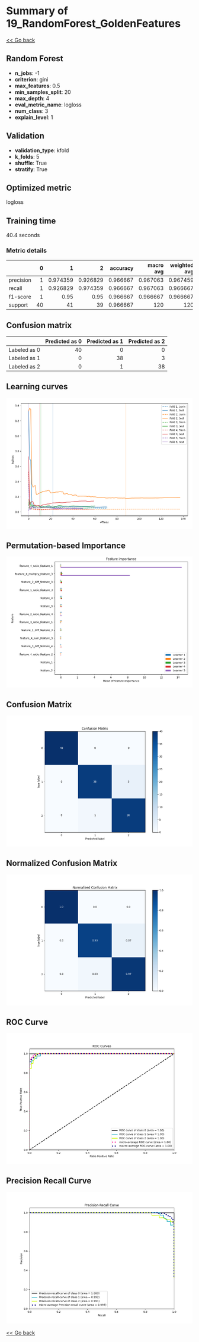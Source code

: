 # Summary of 19_RandomForest_GoldenFeatures

[<< Go back](../README.md)


## Random Forest
- **n_jobs**: -1
- **criterion**: gini
- **max_features**: 0.5
- **min_samples_split**: 20
- **max_depth**: 4
- **eval_metric_name**: logloss
- **num_class**: 3
- **explain_level**: 1

## Validation
 - **validation_type**: kfold
 - **k_folds**: 5
 - **shuffle**: True
 - **stratify**: True

## Optimized metric
logloss

## Training time

40.4 seconds

### Metric details
|           |   0 |         1 |         2 |   accuracy |   macro avg |   weighted avg |   logloss |
|:----------|----:|----------:|----------:|-----------:|------------:|---------------:|----------:|
| precision |   1 |  0.974359 |  0.926829 |   0.966667 |    0.967063 |       0.967459 | 0.0788761 |
| recall    |   1 |  0.926829 |  0.974359 |   0.966667 |    0.967063 |       0.966667 | 0.0788761 |
| f1-score  |   1 |  0.95     |  0.95     |   0.966667 |    0.966667 |       0.966667 | 0.0788761 |
| support   |  40 | 41        | 39        |   0.966667 |  120        |     120        | 0.0788761 |


## Confusion matrix
|              |   Predicted as 0 |   Predicted as 1 |   Predicted as 2 |
|:-------------|-----------------:|-----------------:|-----------------:|
| Labeled as 0 |               40 |                0 |                0 |
| Labeled as 1 |                0 |               38 |                3 |
| Labeled as 2 |                0 |                1 |               38 |

## Learning curves
![Learning curves](learning_curves.png)

## Permutation-based Importance
![Permutation-based Importance](permutation_importance.png)
## Confusion Matrix

![Confusion Matrix](confusion_matrix.png)


## Normalized Confusion Matrix

![Normalized Confusion Matrix](confusion_matrix_normalized.png)


## ROC Curve

![ROC Curve](roc_curve.png)


## Precision Recall Curve

![Precision Recall Curve](precision_recall_curve.png)



[<< Go back](../README.md)
